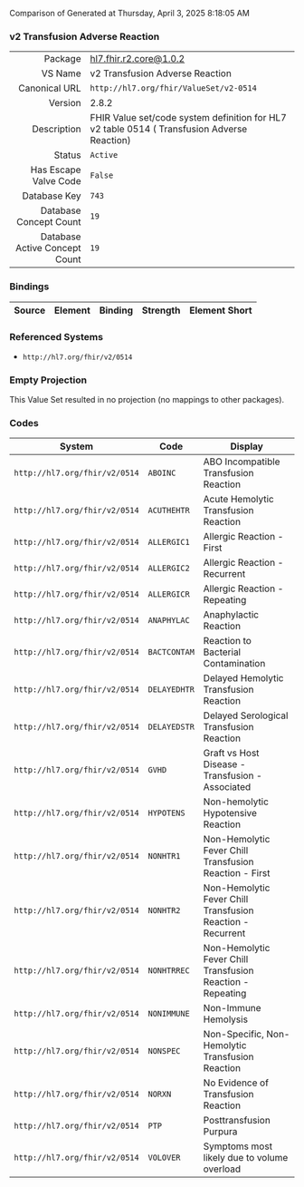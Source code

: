Comparison of 
Generated at Thursday, April 3, 2025 8:18:05 AM

### v2 Transfusion Adverse Reaction

|      |     |
| ---: | --- |
| Package | hl7.fhir.r2.core@1.0.2 |
| VS Name | v2 Transfusion Adverse Reaction |
| Canonical URL | `http://hl7.org/fhir/ValueSet/v2-0514` |
| Version | 2.8.2 |
| Description | FHIR Value set/code system definition for HL7 v2 table 0514 ( Transfusion Adverse Reaction) |
| Status | `Active` |
| Has Escape Valve Code | `False` |
| Database Key | `743` |
| Database Concept Count | `19` |
| Database Active Concept Count | `19` |
### Bindings

| Source | Element | Binding | Strength | Element Short |
| ------ | ------- | ------- | -------- | ------------- |

### Referenced Systems

* `http://hl7.org/fhir/v2/0514`
### Empty Projection

This Value Set resulted in no projection (no mappings to other packages).

### Codes

| System | Code | Display |
| ------ | ---- | ------- |
| `http://hl7.org/fhir/v2/0514` | `ABOINC` | ABO Incompatible Transfusion Reaction |
| `http://hl7.org/fhir/v2/0514` | `ACUTHEHTR` | Acute Hemolytic Transfusion Reaction |
| `http://hl7.org/fhir/v2/0514` | `ALLERGIC1` | Allergic Reaction - First |
| `http://hl7.org/fhir/v2/0514` | `ALLERGIC2` | Allergic Reaction - Recurrent |
| `http://hl7.org/fhir/v2/0514` | `ALLERGICR` | Allergic Reaction - Repeating |
| `http://hl7.org/fhir/v2/0514` | `ANAPHYLAC` | Anaphylactic Reaction |
| `http://hl7.org/fhir/v2/0514` | `BACTCONTAM` | Reaction to Bacterial Contamination |
| `http://hl7.org/fhir/v2/0514` | `DELAYEDHTR` | Delayed Hemolytic Transfusion Reaction |
| `http://hl7.org/fhir/v2/0514` | `DELAYEDSTR` | Delayed Serological Transfusion Reaction |
| `http://hl7.org/fhir/v2/0514` | `GVHD` | Graft vs Host Disease - Transfusion - Associated |
| `http://hl7.org/fhir/v2/0514` | `HYPOTENS` | Non-hemolytic Hypotensive Reaction |
| `http://hl7.org/fhir/v2/0514` | `NONHTR1` | Non-Hemolytic Fever Chill Transfusion Reaction - First |
| `http://hl7.org/fhir/v2/0514` | `NONHTR2` | Non-Hemolytic Fever Chill Transfusion Reaction - Recurrent |
| `http://hl7.org/fhir/v2/0514` | `NONHTRREC` | Non-Hemolytic Fever Chill Transfusion Reaction - Repeating |
| `http://hl7.org/fhir/v2/0514` | `NONIMMUNE` | Non-Immune Hemolysis |
| `http://hl7.org/fhir/v2/0514` | `NONSPEC` | Non-Specific, Non-Hemolytic Transfusion Reaction |
| `http://hl7.org/fhir/v2/0514` | `NORXN` | No Evidence of Transfusion Reaction |
| `http://hl7.org/fhir/v2/0514` | `PTP` | Posttransfusion Purpura |
| `http://hl7.org/fhir/v2/0514` | `VOLOVER` | Symptoms most likely due to volume overload |
